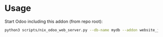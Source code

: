 # Usage

Start Odoo including this addon (from repo root):

```bash
python3 scripts/nix_odoo_web_server.py --db-name mydb --addon website_jitsi
```

